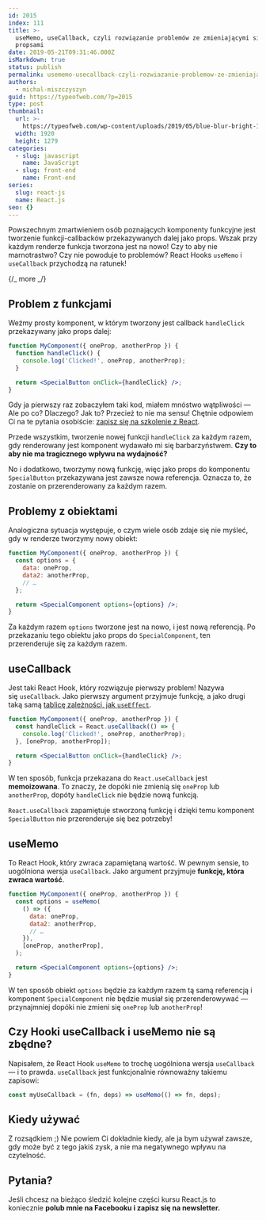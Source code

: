 ```yaml
---
id: 2015
index: 111
title: >-
  useMemo, useCallback, czyli rozwiązanie problemów ze zmieniającymi się
  propsami
date: 2019-05-21T09:31:46.000Z
isMarkdown: true
status: publish
permalink: usememo-usecallback-czyli-rozwiazanie-problemow-ze-zmieniajacymi-sie-propsami
authors:
  - michal-miszczyszyn
guid: https://typeofweb.com/?p=2015
type: post
thumbnail:
  url: >-
    https://typeofweb.com/wp-content/uploads/2019/05/blue-blur-bright-1323594.jpg
  width: 1920
  height: 1279
categories:
  - slug: javascript
    name: JavaScript
  - slug: front-end
    name: Front-end
series:
  slug: react-js
  name: React.js
seo: {}
---
```


Powszechnym zmartwieniem osób poznających komponenty funkcyjne jest tworzenie funkcji-callbacków przekazywanych dalej jako props. Wszak przy każdym renderze funkcja tworzona jest na nowo! Czy to aby nie marnotrastwo? Czy nie powoduje to problemów? React Hooks `useMemo` i `useCallback` przychodzą na ratunek!

{/_ more _/}

## Problem z funkcjami

Weźmy prosty komponent, w którym tworzony jest callback `handleClick` przekazywany jako props dalej:

```jsx
function MyComponent({ oneProp, anotherProp }) {
  function handleClick() {
    console.log('Clicked!', oneProp, anotherProp);
  }

  return <SpecialButton onClick={handleClick} />;
}
```

Gdy ja pierwszy raz zobaczyłem taki kod, miałem mnóstwo wątpliwości — Ale po co? Dlaczego? Jak to? Przecież to nie ma sensu! Chętnie odpowiem Ci na te pytania osobiście: <a href="https://szkolenia.typeofweb.com/" target="_blank">zapisz się na szkolenie z React</a>.

Przede wszystkim, tworzenie nowej funkcji `handleClick` za każdym razem, gdy renderowany jest komponent wydawało mi się barbarzyństwem. **Czy to aby nie ma tragicznego wpływu na wydajność?**

No i dodatkowo, tworzymy nową funkcję, więc jako props do komponentu `SpecialButton` przekazywana jest zawsze nowa referencja. Oznacza to, że zostanie on przerenderowany za każdym razem.

## Problemy z obiektami

Analogiczna sytuacja występuje, o czym wiele osób zdaje się nie myśleć, gdy w renderze tworzymy nowy obiekt:

```jsx
function MyComponent({ oneProp, anotherProp }) {
  const options = {
    data: oneProp,
    data2: anotherProp,
    // …
  };

  return <SpecialComponent options={options} />;
}
```

Za każdym razem `options` tworzone jest na nowo, i jest nową referencją. Po przekazaniu tego obiektu jako props do `SpecialComponent`, ten przerenderuje się za każdym razem.

## useCallback

Jest taki React Hook, który rozwiązuje pierwszy problem! Nazywa się `useCallback`. Jako pierwszy argument przyjmuje funkcję, a jako drugi taką samą [tablicę zależności, jak `useEffect`](https://typeofweb.com/2019/03/05/react-hooks-useeffect-efekty-uboczne-w-komponencie/).

```jsx
function MyComponent({ oneProp, anotherProp }) {
  const handleClick = React.useCallback(() => {
    console.log('Clicked!', oneProp, anotherProp);
  }, [oneProp, anotherProp]);

  return <SpecialButton onClick={handleClick} />;
}
```

W ten sposób, funkcja przekazana do `React.useCallback` jest **memoizowana**. To znaczy, że dopóki nie zmienią się `oneProp` lub `anotherProp`, dopóty `handleClick` nie będzie nową funkcją.

`React.useCallback` zapamiętuje stworzoną funkcję i dzięki temu komponent `SpecialButton` nie przerenderuje się bez potrzeby!

## useMemo

To React Hook, który zwraca zapamiętaną wartość. W pewnym sensie, to uogólniona wersja `useCallback`. Jako argument przyjmuje **funkcję, która zwraca wartość**.

```jsx
function MyComponent({ oneProp, anotherProp }) {
  const options = useMemo(
    () => ({
      data: oneProp,
      data2: anotherProp,
      // …
    }),
    [oneProp, anotherProp],
  );

  return <SpecialComponent options={options} />;
}
```

W ten sposób obiekt `options` będzie za każdym razem tą samą referencją i komponent `SpecialComponent` nie będzie musiał się przerenderowywać — przynajmniej dopóki nie zmieni się `oneProp` lub `anotherProp`!

## Czy Hooki useCallback i useMemo nie są zbędne?

Napisałem, że React Hook `useMemo` to trochę uogólniona wersja `useCallback` — i to prawda. `useCallback` jest funkcjonalnie równoważny takiemu zapisowi:

```js
const myUseCallback = (fn, deps) => useMemo(() => fn, deps);
```

## Kiedy używać

Z rozsądkiem ;) Nie powiem Ci dokładnie kiedy, ale ja bym używał zawsze, gdy może być z tego jakiś zysk, a nie ma negatywnego wpływu na czytelność.

## Pytania?

Jeśli chcesz na bieżąco śledzić kolejne części kursu React.js to koniecznie <strong>polub mnie na Facebooku i zapisz się na newsletter.</strong>
<NewsletterForm />
<FacebookPageWidget />
